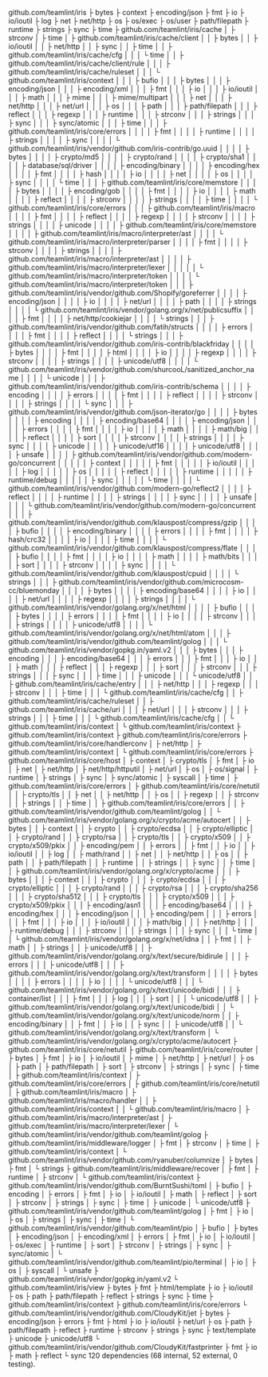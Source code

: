 github.com/teamlint/iris
  ├ bytes
  ├ context
  ├ encoding/json
  ├ fmt
  ├ io
  ├ io/ioutil
  ├ log
  ├ net
  ├ net/http
  ├ os
  ├ os/exec
  ├ os/user
  ├ path/filepath
  ├ runtime
  ├ strings
  ├ sync
  ├ time
  ├ github.com/teamlint/iris/cache
  │ ├ strconv
  │ ├ time
  │ ├ github.com/teamlint/iris/cache/client
  │ │ ├ bytes
  │ │ ├ io/ioutil
  │ │ ├ net/http
  │ │ ├ sync
  │ │ ├ time
  │ │ ├ github.com/teamlint/iris/cache/cfg
  │ │ │ └ time
  │ │ ├ github.com/teamlint/iris/cache/client/rule
  │ │ │ ├ github.com/teamlint/iris/cache/ruleset
  │ │ │ └ github.com/teamlint/iris/context
  │ │ │   ├ bufio
  │ │ │   ├ bytes
  │ │ │   ├ encoding/json
  │ │ │   ├ encoding/xml
  │ │ │   ├ fmt
  │ │ │   ├ io
  │ │ │   ├ io/ioutil
  │ │ │   ├ math
  │ │ │   ├ mime
  │ │ │   ├ mime/multipart
  │ │ │   ├ net
  │ │ │   ├ net/http
  │ │ │   ├ net/url
  │ │ │   ├ os
  │ │ │   ├ path
  │ │ │   ├ path/filepath
  │ │ │   ├ reflect
  │ │ │   ├ regexp
  │ │ │   ├ runtime
  │ │ │   ├ strconv
  │ │ │   ├ strings
  │ │ │   ├ sync
  │ │ │   ├ sync/atomic
  │ │ │   ├ time
  │ │ │   ├ github.com/teamlint/iris/core/errors
  │ │ │   │ ├ fmt
  │ │ │   │ ├ runtime
  │ │ │   │ ├ strings
  │ │ │   │ ├ sync
  │ │ │   │ └ github.com/teamlint/iris/vendor/github.com/iris-contrib/go.uuid
  │ │ │   │   ├ bytes
  │ │ │   │   ├ crypto/md5
  │ │ │   │   ├ crypto/rand
  │ │ │   │   ├ crypto/sha1
  │ │ │   │   ├ database/sql/driver
  │ │ │   │   ├ encoding/binary
  │ │ │   │   ├ encoding/hex
  │ │ │   │   ├ fmt
  │ │ │   │   ├ hash
  │ │ │   │   ├ io
  │ │ │   │   ├ net
  │ │ │   │   ├ os
  │ │ │   │   ├ sync
  │ │ │   │   └ time
  │ │ │   ├ github.com/teamlint/iris/core/memstore
  │ │ │   │ ├ bytes
  │ │ │   │ ├ encoding/gob
  │ │ │   │ ├ fmt
  │ │ │   │ ├ io
  │ │ │   │ ├ math
  │ │ │   │ ├ reflect
  │ │ │   │ ├ strconv
  │ │ │   │ ├ strings
  │ │ │   │ ├ time
  │ │ │   │ └ github.com/teamlint/iris/core/errors
  │ │ │   ├ github.com/teamlint/iris/macro
  │ │ │   │ ├ fmt
  │ │ │   │ ├ reflect
  │ │ │   │ ├ regexp
  │ │ │   │ ├ strconv
  │ │ │   │ ├ strings
  │ │ │   │ ├ unicode
  │ │ │   │ ├ github.com/teamlint/iris/core/memstore
  │ │ │   │ ├ github.com/teamlint/iris/macro/interpreter/ast
  │ │ │   │ └ github.com/teamlint/iris/macro/interpreter/parser
  │ │ │   │   ├ fmt
  │ │ │   │   ├ strconv
  │ │ │   │   ├ strings
  │ │ │   │   ├ github.com/teamlint/iris/macro/interpreter/ast
  │ │ │   │   ├ github.com/teamlint/iris/macro/interpreter/lexer
  │ │ │   │   │ └ github.com/teamlint/iris/macro/interpreter/token
  │ │ │   │   └ github.com/teamlint/iris/macro/interpreter/token
  │ │ │   ├ github.com/teamlint/iris/vendor/github.com/Shopify/goreferrer
  │ │ │   │ ├ encoding/json
  │ │ │   │ ├ io
  │ │ │   │ ├ net/url
  │ │ │   │ ├ path
  │ │ │   │ ├ strings
  │ │ │   │ └ github.com/teamlint/iris/vendor/golang.org/x/net/publicsuffix
  │ │ │   │   ├ fmt
  │ │ │   │   ├ net/http/cookiejar
  │ │ │   │   └ strings
  │ │ │   ├ github.com/teamlint/iris/vendor/github.com/fatih/structs
  │ │ │   │ ├ errors
  │ │ │   │ ├ fmt
  │ │ │   │ ├ reflect
  │ │ │   │ └ strings
  │ │ │   ├ github.com/teamlint/iris/vendor/github.com/iris-contrib/blackfriday
  │ │ │   │ ├ bytes
  │ │ │   │ ├ fmt
  │ │ │   │ ├ html
  │ │ │   │ ├ io
  │ │ │   │ ├ regexp
  │ │ │   │ ├ strconv
  │ │ │   │ ├ strings
  │ │ │   │ ├ unicode/utf8
  │ │ │   │ └ github.com/teamlint/iris/vendor/github.com/shurcooL/sanitized_anchor_name
  │ │ │   │   └ unicode
  │ │ │   ├ github.com/teamlint/iris/vendor/github.com/iris-contrib/schema
  │ │ │   │ ├ encoding
  │ │ │   │ ├ errors
  │ │ │   │ ├ fmt
  │ │ │   │ ├ reflect
  │ │ │   │ ├ strconv
  │ │ │   │ ├ strings
  │ │ │   │ └ sync
  │ │ │   ├ github.com/teamlint/iris/vendor/github.com/json-iterator/go
  │ │ │   │ ├ bytes
  │ │ │   │ ├ encoding
  │ │ │   │ ├ encoding/base64
  │ │ │   │ ├ encoding/json
  │ │ │   │ ├ errors
  │ │ │   │ ├ fmt
  │ │ │   │ ├ io
  │ │ │   │ ├ math
  │ │ │   │ ├ math/big
  │ │ │   │ ├ reflect
  │ │ │   │ ├ sort
  │ │ │   │ ├ strconv
  │ │ │   │ ├ strings
  │ │ │   │ ├ sync
  │ │ │   │ ├ unicode
  │ │ │   │ ├ unicode/utf16
  │ │ │   │ ├ unicode/utf8
  │ │ │   │ ├ unsafe
  │ │ │   │ ├ github.com/teamlint/iris/vendor/github.com/modern-go/concurrent
  │ │ │   │ │ ├ context
  │ │ │   │ │ ├ fmt
  │ │ │   │ │ ├ io/ioutil
  │ │ │   │ │ ├ log
  │ │ │   │ │ ├ os
  │ │ │   │ │ ├ reflect
  │ │ │   │ │ ├ runtime
  │ │ │   │ │ ├ runtime/debug
  │ │ │   │ │ ├ sync
  │ │ │   │ │ └ time
  │ │ │   │ └ github.com/teamlint/iris/vendor/github.com/modern-go/reflect2
  │ │ │   │   ├ reflect
  │ │ │   │   ├ runtime
  │ │ │   │   ├ strings
  │ │ │   │   ├ sync
  │ │ │   │   ├ unsafe
  │ │ │   │   └ github.com/teamlint/iris/vendor/github.com/modern-go/concurrent
  │ │ │   ├ github.com/teamlint/iris/vendor/github.com/klauspost/compress/gzip
  │ │ │   │ ├ bufio
  │ │ │   │ ├ encoding/binary
  │ │ │   │ ├ errors
  │ │ │   │ ├ fmt
  │ │ │   │ ├ hash/crc32
  │ │ │   │ ├ io
  │ │ │   │ ├ time
  │ │ │   │ └ github.com/teamlint/iris/vendor/github.com/klauspost/compress/flate
  │ │ │   │   ├ bufio
  │ │ │   │   ├ fmt
  │ │ │   │   ├ io
  │ │ │   │   ├ math
  │ │ │   │   ├ math/bits
  │ │ │   │   ├ sort
  │ │ │   │   ├ strconv
  │ │ │   │   ├ sync
  │ │ │   │   └ github.com/teamlint/iris/vendor/github.com/klauspost/cpuid
  │ │ │   │     └ strings
  │ │ │   ├ github.com/teamlint/iris/vendor/github.com/microcosm-cc/bluemonday
  │ │ │   │ ├ bytes
  │ │ │   │ ├ encoding/base64
  │ │ │   │ ├ io
  │ │ │   │ ├ net/url
  │ │ │   │ ├ regexp
  │ │ │   │ ├ strings
  │ │ │   │ └ github.com/teamlint/iris/vendor/golang.org/x/net/html
  │ │ │   │   ├ bufio
  │ │ │   │   ├ bytes
  │ │ │   │   ├ errors
  │ │ │   │   ├ fmt
  │ │ │   │   ├ io
  │ │ │   │   ├ strconv
  │ │ │   │   ├ strings
  │ │ │   │   ├ unicode/utf8
  │ │ │   │   └ github.com/teamlint/iris/vendor/golang.org/x/net/html/atom
  │ │ │   ├ github.com/teamlint/iris/vendor/github.com/teamlint/golog
  │ │ │   └ github.com/teamlint/iris/vendor/gopkg.in/yaml.v2
  │ │ │     ├ bytes
  │ │ │     ├ encoding
  │ │ │     ├ encoding/base64
  │ │ │     ├ errors
  │ │ │     ├ fmt
  │ │ │     ├ io
  │ │ │     ├ math
  │ │ │     ├ reflect
  │ │ │     ├ regexp
  │ │ │     ├ sort
  │ │ │     ├ strconv
  │ │ │     ├ strings
  │ │ │     ├ sync
  │ │ │     ├ time
  │ │ │     ├ unicode
  │ │ │     └ unicode/utf8
  │ │ ├ github.com/teamlint/iris/cache/entry
  │ │ │ ├ net/http
  │ │ │ ├ regexp
  │ │ │ ├ strconv
  │ │ │ ├ time
  │ │ │ └ github.com/teamlint/iris/cache/cfg
  │ │ ├ github.com/teamlint/iris/cache/ruleset
  │ │ ├ github.com/teamlint/iris/cache/uri
  │ │ │ ├ net/url
  │ │ │ ├ strconv
  │ │ │ ├ strings
  │ │ │ ├ time
  │ │ │ └ github.com/teamlint/iris/cache/cfg
  │ │ └ github.com/teamlint/iris/context
  │ └ github.com/teamlint/iris/context
  ├ github.com/teamlint/iris/context
  ├ github.com/teamlint/iris/core/errors
  ├ github.com/teamlint/iris/core/handlerconv
  │ ├ net/http
  │ ├ github.com/teamlint/iris/context
  │ └ github.com/teamlint/iris/core/errors
  ├ github.com/teamlint/iris/core/host
  │ ├ context
  │ ├ crypto/tls
  │ ├ fmt
  │ ├ io
  │ ├ net
  │ ├ net/http
  │ ├ net/http/httputil
  │ ├ net/url
  │ ├ os
  │ ├ os/signal
  │ ├ runtime
  │ ├ strings
  │ ├ sync
  │ ├ sync/atomic
  │ ├ syscall
  │ ├ time
  │ ├ github.com/teamlint/iris/core/errors
  │ ├ github.com/teamlint/iris/core/netutil
  │ │ ├ crypto/tls
  │ │ ├ net
  │ │ ├ net/http
  │ │ ├ os
  │ │ ├ regexp
  │ │ ├ strconv
  │ │ ├ strings
  │ │ ├ time
  │ │ ├ github.com/teamlint/iris/core/errors
  │ │ ├ github.com/teamlint/iris/vendor/github.com/teamlint/golog
  │ │ └ github.com/teamlint/iris/vendor/golang.org/x/crypto/acme/autocert
  │ │   ├ bytes
  │ │   ├ context
  │ │   ├ crypto
  │ │   ├ crypto/ecdsa
  │ │   ├ crypto/elliptic
  │ │   ├ crypto/rand
  │ │   ├ crypto/rsa
  │ │   ├ crypto/tls
  │ │   ├ crypto/x509
  │ │   ├ crypto/x509/pkix
  │ │   ├ encoding/pem
  │ │   ├ errors
  │ │   ├ fmt
  │ │   ├ io
  │ │   ├ io/ioutil
  │ │   ├ log
  │ │   ├ math/rand
  │ │   ├ net
  │ │   ├ net/http
  │ │   ├ os
  │ │   ├ path
  │ │   ├ path/filepath
  │ │   ├ runtime
  │ │   ├ strings
  │ │   ├ sync
  │ │   ├ time
  │ │   ├ github.com/teamlint/iris/vendor/golang.org/x/crypto/acme
  │ │   │ ├ bytes
  │ │   │ ├ context
  │ │   │ ├ crypto
  │ │   │ ├ crypto/ecdsa
  │ │   │ ├ crypto/elliptic
  │ │   │ ├ crypto/rand
  │ │   │ ├ crypto/rsa
  │ │   │ ├ crypto/sha256
  │ │   │ ├ crypto/sha512
  │ │   │ ├ crypto/tls
  │ │   │ ├ crypto/x509
  │ │   │ ├ crypto/x509/pkix
  │ │   │ ├ encoding/asn1
  │ │   │ ├ encoding/base64
  │ │   │ ├ encoding/hex
  │ │   │ ├ encoding/json
  │ │   │ ├ encoding/pem
  │ │   │ ├ errors
  │ │   │ ├ fmt
  │ │   │ ├ io
  │ │   │ ├ io/ioutil
  │ │   │ ├ math/big
  │ │   │ ├ net/http
  │ │   │ ├ runtime/debug
  │ │   │ ├ strconv
  │ │   │ ├ strings
  │ │   │ ├ sync
  │ │   │ └ time
  │ │   └ github.com/teamlint/iris/vendor/golang.org/x/net/idna
  │ │     ├ fmt
  │ │     ├ math
  │ │     ├ strings
  │ │     ├ unicode/utf8
  │ │     ├ github.com/teamlint/iris/vendor/golang.org/x/text/secure/bidirule
  │ │     │ ├ errors
  │ │     │ ├ unicode/utf8
  │ │     │ ├ github.com/teamlint/iris/vendor/golang.org/x/text/transform
  │ │     │ │ ├ bytes
  │ │     │ │ ├ errors
  │ │     │ │ ├ io
  │ │     │ │ └ unicode/utf8
  │ │     │ └ github.com/teamlint/iris/vendor/golang.org/x/text/unicode/bidi
  │ │     │   ├ container/list
  │ │     │   ├ fmt
  │ │     │   ├ log
  │ │     │   ├ sort
  │ │     │   └ unicode/utf8
  │ │     ├ github.com/teamlint/iris/vendor/golang.org/x/text/unicode/bidi
  │ │     └ github.com/teamlint/iris/vendor/golang.org/x/text/unicode/norm
  │ │       ├ encoding/binary
  │ │       ├ fmt
  │ │       ├ io
  │ │       ├ sync
  │ │       ├ unicode/utf8
  │ │       └ github.com/teamlint/iris/vendor/golang.org/x/text/transform
  │ └ github.com/teamlint/iris/vendor/golang.org/x/crypto/acme/autocert
  ├ github.com/teamlint/iris/core/netutil
  ├ github.com/teamlint/iris/core/router
  │ ├ bytes
  │ ├ fmt
  │ ├ io
  │ ├ io/ioutil
  │ ├ mime
  │ ├ net/http
  │ ├ net/url
  │ ├ os
  │ ├ path
  │ ├ path/filepath
  │ ├ sort
  │ ├ strconv
  │ ├ strings
  │ ├ sync
  │ ├ time
  │ ├ github.com/teamlint/iris/context
  │ ├ github.com/teamlint/iris/core/errors
  │ ├ github.com/teamlint/iris/core/netutil
  │ ├ github.com/teamlint/iris/macro
  │ ├ github.com/teamlint/iris/macro/handler
  │ │ ├ github.com/teamlint/iris/context
  │ │ └ github.com/teamlint/iris/macro
  │ ├ github.com/teamlint/iris/macro/interpreter/ast
  │ ├ github.com/teamlint/iris/macro/interpreter/lexer
  │ └ github.com/teamlint/iris/vendor/github.com/teamlint/golog
  ├ github.com/teamlint/iris/middleware/logger
  │ ├ fmt
  │ ├ strconv
  │ ├ time
  │ ├ github.com/teamlint/iris/context
  │ └ github.com/teamlint/iris/vendor/github.com/ryanuber/columnize
  │   ├ bytes
  │   ├ fmt
  │   └ strings
  ├ github.com/teamlint/iris/middleware/recover
  │ ├ fmt
  │ ├ runtime
  │ ├ strconv
  │ └ github.com/teamlint/iris/context
  ├ github.com/teamlint/iris/vendor/github.com/BurntSushi/toml
  │ ├ bufio
  │ ├ encoding
  │ ├ errors
  │ ├ fmt
  │ ├ io
  │ ├ io/ioutil
  │ ├ math
  │ ├ reflect
  │ ├ sort
  │ ├ strconv
  │ ├ strings
  │ ├ sync
  │ ├ time
  │ ├ unicode
  │ └ unicode/utf8
  ├ github.com/teamlint/iris/vendor/github.com/teamlint/golog
  │ ├ fmt
  │ ├ io
  │ ├ os
  │ ├ strings
  │ ├ sync
  │ ├ time
  │ └ github.com/teamlint/iris/vendor/github.com/teamlint/pio
  │   ├ bufio
  │   ├ bytes
  │   ├ encoding/json
  │   ├ encoding/xml
  │   ├ errors
  │   ├ fmt
  │   ├ io
  │   ├ io/ioutil
  │   ├ os/exec
  │   ├ runtime
  │   ├ sort
  │   ├ strconv
  │   ├ strings
  │   ├ sync
  │   ├ sync/atomic
  │   └ github.com/teamlint/iris/vendor/github.com/teamlint/pio/terminal
  │     ├ io
  │     ├ os
  │     ├ syscall
  │     └ unsafe
  ├ github.com/teamlint/iris/vendor/gopkg.in/yaml.v2
  └ github.com/teamlint/iris/view
    ├ bytes
    ├ fmt
    ├ html/template
    ├ io
    ├ io/ioutil
    ├ os
    ├ path
    ├ path/filepath
    ├ reflect
    ├ strings
    ├ sync
    ├ time
    ├ github.com/teamlint/iris/context
    ├ github.com/teamlint/iris/core/errors
    └ github.com/teamlint/iris/vendor/github.com/CloudyKit/jet
      ├ bytes
      ├ encoding/json
      ├ errors
      ├ fmt
      ├ html
      ├ io
      ├ io/ioutil
      ├ net/url
      ├ os
      ├ path
      ├ path/filepath
      ├ reflect
      ├ runtime
      ├ strconv
      ├ strings
      ├ sync
      ├ text/template
      ├ unicode
      ├ unicode/utf8
      └ github.com/teamlint/iris/vendor/github.com/CloudyKit/fastprinter
        ├ fmt
        ├ io
        ├ math
        ├ reflect
        └ sync
120 dependencies (68 internal, 52 external, 0 testing).
